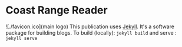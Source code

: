 # Coast Range Reader
![./favicon.ico](main logo)
This publication uses [Jekyll]((http://jekyllrb.com/)). It's a software package for building blogs. To build (locally): `jekyll build` and serve : `jekyll serve`
